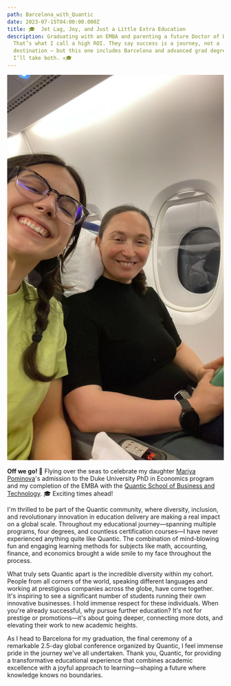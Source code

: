 ```yaml
---
path: Barcelona_with_Quantic
date: 2023-07-15T04:00:00.000Z
title: 🎓  Jet Lag, Joy, and Just a Little Extra Education
description: Graduating with an EMBA and parenting a future Doctor of Economics?
  That’s what I call a high ROI. They say success is a journey, not a
  destination — but this one includes Barcelona and advanced grad degrees, so
  I’ll take both. ✈️🎓
---
```

![Olena and Marsha](../assets/1688157810020.jpg "Olena and Marsha")

**Off we go! 🛫** Flying over the seas to celebrate my daughter [Mariya Pominova](https://www.linkedin.com/in/mariya-pominova)'s admission to the Duke University PhD in Economics program and my completion of the EMBA with the [Quantic School of Business and Technology](https://quantic.edu). 🎓 Exciting times ahead!

I'm thrilled to be part of the Quantic community, where diversity, inclusion, and revolutionary innovation in education delivery are making a real impact on a global scale. Throughout my educational journey—spanning multiple programs, four degrees, and countless certification courses—I have never experienced anything quite like Quantic. The combination of mind-blowing fun and engaging learning methods for subjects like math, accounting, finance, and economics brought a wide smile to my face throughout the process.

What truly sets Quantic apart is the incredible diversity within my cohort. People from all corners of the world, speaking different languages and working at prestigious companies across the globe, have come together. It's inspiring to see a significant number of students running their own innovative businesses. I hold immense respect for these individuals. When you're already successful, why pursue further education? It's not for prestige or promotions—it's about going deeper, connecting more dots, and elevating their work to new academic heights.

As I head to Barcelona for my graduation, the final ceremony of a remarkable 2.5-day global conference organized by Quantic, I feel immense pride in the journey we've all undertaken. Thank you, Quantic, for providing a transformative educational experience that combines academic excellence with a joyful approach to learning—shaping a future where knowledge knows no boundaries.

